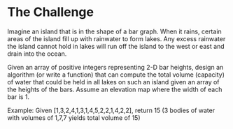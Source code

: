 # The Challenge
Imagine an island that is in the shape of a bar graph. 
When it rains, certain areas of the island fill up with rainwater to form lakes. 
Any excess rainwater the island cannot hold in lakes will run off the island to the west or east and drain into the ocean.

Given an array of positive integers representing 2-D bar heights, 
design an algorithm (or write a function) that can compute the total volume (capacity) of water that could be held in all lakes
on such an island given an array of the heights of the bars. 
Assume an elevation map where the width of each bar is 1.

Example: Given [1,3,2,4,1,3,1,4,5,2,2,1,4,2,2], return 15 (3 bodies of water with volumes of 1,7,7 yields total volume of 15)